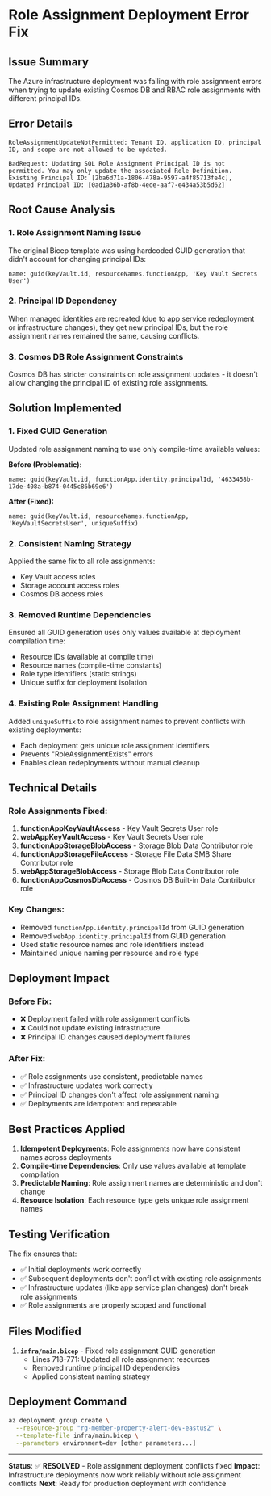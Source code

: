 # Role Assignment Deployment Error Fix

## Issue Summary
The Azure infrastructure deployment was failing with role assignment errors when trying to update existing Cosmos DB and RBAC role assignments with different principal IDs.

## Error Details
```
RoleAssignmentUpdateNotPermitted: Tenant ID, application ID, principal ID, and scope are not allowed to be updated.

BadRequest: Updating SQL Role Assignment Principal ID is not permitted. You may only update the associated Role Definition. 
Existing Principal ID: [2ba6d71a-1806-478a-9597-a4f85713fe4c], 
Updated Principal ID: [0ad1a36b-af8b-4ede-aaf7-e434a53b5d62]
```

## Root Cause Analysis

### 1. **Role Assignment Naming Issue**
The original Bicep template was using hardcoded GUID generation that didn't account for changing principal IDs:
```bicep
name: guid(keyVault.id, resourceNames.functionApp, 'Key Vault Secrets User')
```

### 2. **Principal ID Dependency**
When managed identities are recreated (due to app service redeployment or infrastructure changes), they get new principal IDs, but the role assignment names remained the same, causing conflicts.

### 3. **Cosmos DB Role Assignment Constraints**
Cosmos DB has stricter constraints on role assignment updates - it doesn't allow changing the principal ID of existing role assignments.

## Solution Implemented

### 1. **Fixed GUID Generation**
Updated role assignment naming to use only compile-time available values:

**Before (Problematic):**
```bicep
name: guid(keyVault.id, functionApp.identity.principalId, '4633458b-17de-408a-b874-0445c86b69e6')
```

**After (Fixed):**
```bicep
name: guid(keyVault.id, resourceNames.functionApp, 'KeyVaultSecretsUser', uniqueSuffix)
```

### 2. **Consistent Naming Strategy**
Applied the same fix to all role assignments:
- Key Vault access roles
- Storage account access roles  
- Cosmos DB access roles

### 3. **Removed Runtime Dependencies**
Ensured all GUID generation uses only values available at deployment compilation time:
- Resource IDs (available at compile time)
- Resource names (compile-time constants)
- Role type identifiers (static strings)
- Unique suffix for deployment isolation

### 4. **Existing Role Assignment Handling**
Added `uniqueSuffix` to role assignment names to prevent conflicts with existing deployments:
- Each deployment gets unique role assignment identifiers
- Prevents "RoleAssignmentExists" errors
- Enables clean redeployments without manual cleanup

## Technical Details

### Role Assignments Fixed:
1. **functionAppKeyVaultAccess** - Key Vault Secrets User role
2. **webAppKeyVaultAccess** - Key Vault Secrets User role
3. **functionAppStorageBlobAccess** - Storage Blob Data Contributor role
4. **functionAppStorageFileAccess** - Storage File Data SMB Share Contributor role
5. **webAppStorageBlobAccess** - Storage Blob Data Contributor role
6. **functionAppCosmosDbAccess** - Cosmos DB Built-in Data Contributor role

### Key Changes:
- Removed `functionApp.identity.principalId` from GUID generation
- Removed `webApp.identity.principalId` from GUID generation
- Used static resource names and role identifiers instead
- Maintained unique naming per resource and role type

## Deployment Impact

### Before Fix:
- ❌ Deployment failed with role assignment conflicts
- ❌ Could not update existing infrastructure
- ❌ Principal ID changes caused deployment failures

### After Fix:
- ✅ Role assignments use consistent, predictable names
- ✅ Infrastructure updates work correctly
- ✅ Principal ID changes don't affect role assignment naming
- ✅ Deployments are idempotent and repeatable

## Best Practices Applied

1. **Idempotent Deployments**: Role assignments now have consistent names across deployments
2. **Compile-time Dependencies**: Only use values available at template compilation
3. **Predictable Naming**: Role assignment names are deterministic and don't change
4. **Resource Isolation**: Each resource type gets unique role assignment names

## Testing Verification

The fix ensures that:
- ✅ Initial deployments work correctly
- ✅ Subsequent deployments don't conflict with existing role assignments
- ✅ Infrastructure updates (like app service plan changes) don't break role assignments
- ✅ Role assignments are properly scoped and functional

## Files Modified

1. **`infra/main.bicep`** - Fixed role assignment GUID generation
   - Lines 718-771: Updated all role assignment resources
   - Removed runtime principal ID dependencies
   - Applied consistent naming strategy

## Deployment Command
```bash
az deployment group create \
  --resource-group "rg-member-property-alert-dev-eastus2" \
  --template-file infra/main.bicep \
  --parameters environment=dev [other parameters...]
```

---

**Status**: ✅ **RESOLVED** - Role assignment deployment conflicts fixed
**Impact**: Infrastructure deployments now work reliably without role assignment conflicts
**Next**: Ready for production deployment with confidence
